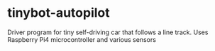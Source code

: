 # tinybot-autopilot
Driver program for tiny self-driving car that follows a line track. Uses Raspberry Pi4 microcontroller and various sensors 
